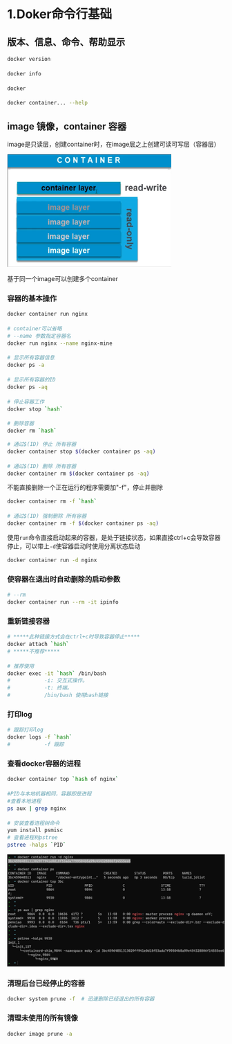 # 1.Doker命令行基础

## 版本、信息、命令、帮助显示

```bash
docker version

docker info

docker

docker container... --help
```

## image 镜像，container 容器

image是只读层，创建container时，在image层之上创建可读可写层（容器层）

![image-20220509100629325](../Assets/image-20220509100629325.png)

基于同一个image可以创建多个container

### 容器的基本操作

```bash
docker container run nginx

# container可以省略
# --name 参数指定容器名
docker run nginx --name nginx-mine

# 显示所有容器信息
docker ps -a

# 显示所有容器的ID
docker ps -aq

# 停止容器工作
docker stop `hash`

# 删除容器
docker rm `hash`

```

```bash
# 通过$(ID) 停止 所有容器
docker container stop $(docker container ps -aq)

# 通过$(ID) 删除 所有容器
docker container rm $(docker container ps -aq)
```

不能直接删除一个正在运行的程序需要加"-f"，停止并删除

```bash
docker container rm -f `hash`

# 通过$(ID) 强制删除 所有容器
docker container rm -f $(docker container ps -aq)
```

使用`run`命令直接启动起来的容器，是处于链接状态，如果直接ctrl+c会导致容器停止，可以带上`-d`使容器启动时使用分离状态启动

```bash
docker container run -d nginx
```

### 使容器在退出时自动删除的启动参数

```bash
# --rm
docker container run --rm -it ipinfo
```

### 重新链接容器

```bash
# *****此种链接方式会在ctrl+c时导致容器停止*****
docker attach `hash`
# *****不推荐*****

# 推荐使用
docker exec -it `hash` /bin/bash
#			-i: 交互式操作。
#			-t: 终端。
#			/bin/bash 使用bash链接
```

### 打印log

```bash
# 跟踪打印log
docker logs -f `hash`
#			-f 跟踪
```

### 查看docker容器的进程

```bash
docker container top `hash of nginx`

#PID与本地机器相同，容器即是进程
#查看本地进程
ps aux | grep nginx

# 安装查看进程树命令
yum install psmisc 
# 查看进程树pstree
pstree -halps `PID`

```

![image-20220509211053683](../Assets/image-20220509211053683.png)

### 清理后台已经停止的容器

```bash
docker system prune -f  # 迅速删除已经退出的所有容器
```

### 清理未使用的所有镜像

```bash
docker image prune -a
```

